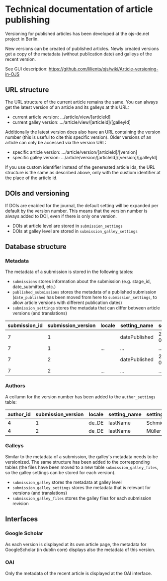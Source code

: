# Technical documentation of article publishing

Versioning for published articles has been developed at the ojs-de.net project in Berlin.

New versions can be created of published articles. Newly created versions get a copy of the metadata (without publication date) and galleys of the recent version.

See GUI description: https://github.com/lilients/ojs/wiki/Article-versioning-in-OJS

## URL structure

The URL structure of the current article remains the same. You can always get the latest version of an article and its galleys at this URL:

* current article version: .../article/view/[articleId]
* current galley version: .../article/view/[articleId]/[galleyId]

Additionally the latest version does also have an URL containing the version number (this is useful to cite this specific version). Older versions of an article can only be accessed via the version URL:

* specific article version: .../article/version/[articleId]/[version]
* specific galley version: .../article/version/[articleId]/[version]/[galleyId]

If you use custom identifier instead of the genereated article ids, the URL structure is the same as described above, only with the custiom identifier at the place of the article id.

## DOIs and versioning
If DOIs are enabled for the journal, the default setting will be expanded per default by the version number. This means that the version number is always added to DOI, even if there is only one version.

* DOIs at article level are stored in <code>submission_settings</code>
* DOIs at galley level are stored in <code>submission_galley_settings</code>

## Database structure

### Metadata
The metadata of a submission is stored in the following tables:

* <code>submissions</code> stores information about the submission (e.g. stage_id, date_submitted, etc.)
* <code>published_submissions</code> stores the metadata of a published submission (<code>date_published</code> has been moved from here to <code>submission_settings</code>, to allow article versions with different publication dates)
* <code>submission_settings</code> stores the metadata that can differ between article versions (and translations)

| submission_id | submission_version | locale | setting_name | setting_value | setting_type |
| ------------- | ------------------ | ------ | ------------ | ------------- | ------------ |
| 7 | 1 | | datePublished | 2017-05-01 | string |
| 7 | 1| ...| ...| ...| ...|
| 7| 2| | datePublished| 2017-05-08| string|
| 7| 2| ...| ...| ...| ...|

### Authors
A collumn for the version number has been added to the <code>author_settings</code> table:

| author_id | submission_version | locale | setting_name | setting_value |  setting_type |
| --------- | ------------------ | ------ | ------------ | ------------- | ------------- |
| 4 | 1 | de_DE | lastName | Schmidt | string |
| 4 | 2 | de_DE | lastName | Müller | string |

### Galleys
Similar to the metadata of a submission, the galley's metadata needs to be versionized. The same structure has been added to the corresponding tables (the files have been moved to a new table <code>submission_galley_files</code>, so the galley settings can be stored for each version).

* <code>submission_galley</code> stores the metadata at galley level
* <code>submission_galley_settings</code> stores the metadata that is relevant for versions (and translations)
* <code>submission_galley_files</code> stores the galley files for each submission revision

## Interfaces

### Google Scholar

As each version is displayed at its own article page, the metadata for GoogleScholar (in dublin core) displays also the metadata of this version.

### OAI
Only the metadata of the recent article is displayed at the OAI interface.
